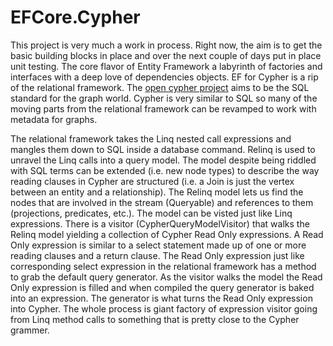 # EFCore.Cypher
This project is very much a work in process.  Right now, the aim is to get the basic building blocks in place and over the next couple of days put in place unit testing.  The core flavor of Entity Framework a labyrinth of factories and interfaces with a deep love of dependencies objects.  EF for Cypher is a rip of the relational framework.  The [open cypher project](http://www.opencypher.org/) aims to be the SQL standard for the graph world.  Cypher is very similar to SQL so many of the moving parts from the relational framework can be revamped to work with metadata for graphs.

The relational framework takes the Linq nested call expressions and mangles them down to SQL inside a database command.  Relinq is used to unravel the Linq calls into a query model.  The model despite being riddled with SQL terms can be extended (i.e. new node types) to describe the way reading clauses in Cypher are structured (i.e. a Join is just the vertex between an entity and a relationship).  The Relinq model lets us find the nodes that are involved in the stream (Queryable) and references to them (projections, predicates, etc.).  The model can be visted just like Linq expressions.  There is a visitor (CypherQueryModelVisitor) that walks the Relinq model yielding a collection of Cypher Read Only expressions.  A Read Only expression is similar to a select statement made up of one or more reading clauses and a return clause.  The Read Only expression just like corresponding select expression in the relational framework has a method to grab the default query generator.  As the visitor walks the model the Read Only expression is filled and when compiled the query generator is baked into an expression.  The generator is what turns the Read Only expression into Cypher.  The whole process is giant factory of expression visitor going from Linq method calls to something that is pretty close to the Cypher grammer.
